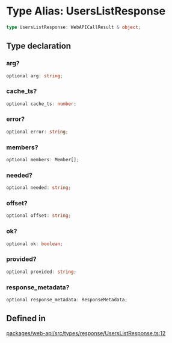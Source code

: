 # Type Alias: UsersListResponse

```ts
type UsersListResponse: WebAPICallResult & object;
```

## Type declaration

### arg?

```ts
optional arg: string;
```

### cache\_ts?

```ts
optional cache_ts: number;
```

### error?

```ts
optional error: string;
```

### members?

```ts
optional members: Member[];
```

### needed?

```ts
optional needed: string;
```

### offset?

```ts
optional offset: string;
```

### ok?

```ts
optional ok: boolean;
```

### provided?

```ts
optional provided: string;
```

### response\_metadata?

```ts
optional response_metadata: ResponseMetadata;
```

## Defined in

[packages/web-api/src/types/response/UsersListResponse.ts:12](https://github.com/slackapi/node-slack-sdk/blob/main/packages/web-api/src/types/response/UsersListResponse.ts#L12)
